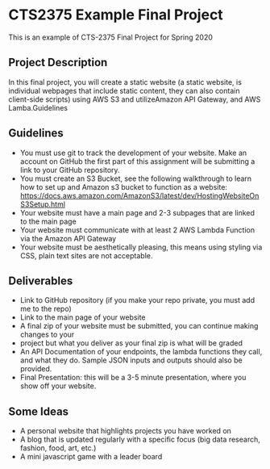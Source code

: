 # CTS2375 Example Final Project
This is an example of CTS-2375 Final Project for Spring 2020

## Project Description
In this final project, you will create a static website (a static website, is individual webpages that include static content, they can also contain client-side scripts) using AWS S3 and utilizeAmazon API Gateway, and AWS Lamba.Guidelines

## Guidelines

- You must use git to track the development of your website. Make an account on GitHub the first part of this assignment will be submitting a link to your GitHub repository.
- You must create an S3 Bucket, see the following walkthrough to learn how to set up and Amazon s3 bucket to function as a website: https://docs.aws.amazon.com/AmazonS3/latest/dev/HostingWebsiteOnS3Setup.html
- Your website must have a main page and 2-3 subpages that are linked to the main page
- Your website must communicate with at least 2 AWS Lambda Function via the Amazon API Gateway
- Your website must be aesthetically pleasing, this means using styling via CSS, plain text sites are not acceptable.

## Deliverables

- Link to GitHub repository (if you make your repo private, you must add me to the repo)
- Link to the main page of your website
- A final zip of your website must be submitted, you can continue making changes to your
- project but what you deliver as your final zip is what will be graded
- An API Documentation of your endpoints, the lambda functions they call, and what they do. Sample JSON inputs and outputs should also be provided.
- Final Presentation: this will be a 3-5 minute presentation, where you show off your website.

## Some Ideas

- A personal website that highlights projects you have worked on
- A blog that is updated regularly with a specific focus (big data research, fashion, food, art, etc.)
- A mini javascript game with a leader board
